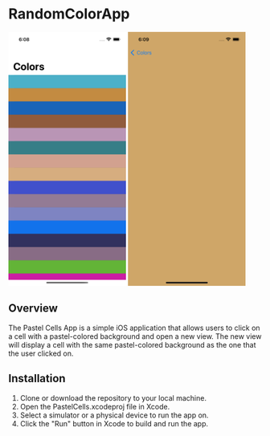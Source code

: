 # RandomColorApp

<img src="Docs/random-color-1.png" width="234" height="506" />
<img src="Docs/random-color-2.png" width="234" height="506" />


## Overview

The Pastel Cells App is a simple iOS application that allows users to click on a cell with a pastel-colored background and open a new view. The new view will display a cell with the same pastel-colored background as the one that the user clicked on.

## Installation

1. Clone or download the repository to your local machine.
2. Open the PastelCells.xcodeproj file in Xcode.
3. Select a simulator or a physical device to run the app on.
4. Click the "Run" button in Xcode to build and run the app.




